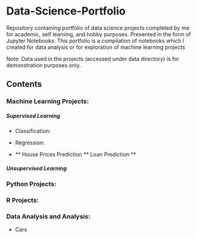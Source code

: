 # Data-Science-Portfolio

Repository containing portfolio of data science projects completed by me for academic, self learning, and hobby purposes. Presented in the form of Jupyter  Notebooks. This portfolio is a compilation of notebooks which I created for data analysis or for exploration of machine learning projects

Note: Data used in the projects (accessed under data directory) is for demonstration purposes only.

## Contents


 ### Machine Learning Projects: 
 
 ##### Supervised Learning
 * Classification:
 
 * Regression:
 * ** House Prices Prediction
  ** Loan Prediction 
  **  
 
  ##### Unsupervised Learning



### Python Projects: 



### R Projects: 



### Data Analysis and Analysis: 
* Cars


